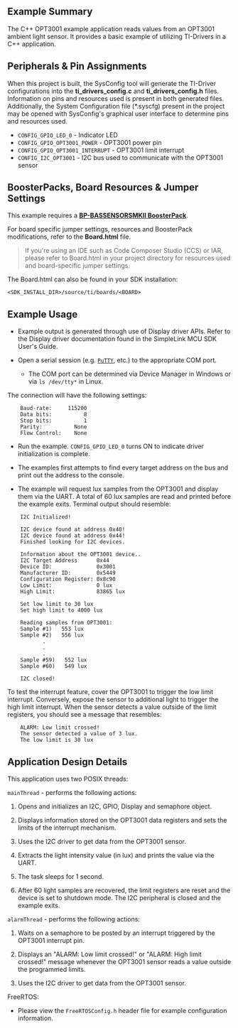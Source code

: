 ## Example Summary

The C++ OPT3001 example application reads values from an OPT3001 ambient light
sensor. It provides a basic example of utilizing TI-Drivers in a C++
application.

## Peripherals & Pin Assignments

When this project is built, the SysConfig tool will generate the TI-Driver
configurations into the __ti_drivers_config.c__ and __ti_drivers_config.h__
files. Information on pins and resources used is present in both generated
files. Additionally, the System Configuration file (\*.syscfg) present in the
project may be opened with SysConfig's graphical user interface to determine
pins and resources used.

* `CONFIG_GPIO_LED_0` - Indicator LED
* `CONFIG_GPIO_OPT3001_POWER` - OPT3001 power pin
* `CONFIG_GPIO_OPT3001_INTERRUPT` - OPT3001 limit interrupt
* `CONFIG_I2C_OPT3001` - I2C bus used to communicate with the OPT3001 sensor

## BoosterPacks, Board Resources & Jumper Settings

This example requires a
[__BP-BASSENSORSMKII BoosterPack__][bp-bassensorsmkii].

For board specific jumper settings, resources and BoosterPack modifications,
refer to the __Board.html__ file.

> If you're using an IDE such as Code Composer Studio (CCS) or IAR, please
refer to Board.html in your project directory for resources used and
board-specific jumper settings.

The Board.html can also be found in your SDK installation:

```text
<SDK_INSTALL_DIR>/source/ti/boards/<BOARD>
```

## Example Usage

* Example output is generated through use of Display driver APIs. Refer to the
Display driver documentation found in the SimpleLink MCU SDK User's Guide.

* Open a serial session (e.g. [`PuTTY`](http://www.putty.org/ "PuTTY's
 Homepage"), etc.) to the appropriate COM port.
    * The COM port can be determined via Device Manager in Windows or via
      `ls /dev/tty*` in Linux.

The connection will have the following settings:

```text
    Baud-rate:     115200
    Data bits:          8
    Stop bits:          1
    Parity:          None
    Flow Control:    None
```

* Run the example. `CONFIG_GPIO_LED_0` turns ON to indicate driver
initialization is complete.

* The examples first attempts to find every target address on the bus
and print out the address to the console.

* The example will request lux samples from the OPT3001 and display them
via the UART. A total of 60 lux samples are read and printed before
the example exits. Terminal output should resemble:

```text
    I2C Initialized!

    I2C device found at address 0x40!
    I2C device found at address 0x44!
    Finished looking for I2C devices.

    Information about the OPT3001 device..
    I2C Target Address      0x44
    Device ID:              0x3001
    Manufacturer ID:        0x5449
    Configuration Register: 0x8c90
    Low Limit:              0 lux
    High Limit:             83865 lux

    Set low limit to 30 lux
    Set high limit to 4000 lux

    Reading samples from OPT3001:
    Sample #1)   553 lux
    Sample #2)   556 lux
           .
           .
           .
    Sample #59)   552 lux
    Sample #60)   549 lux

    I2C closed!
```

To test the interrupt feature, cover the OPT3001 to trigger the low limit
interrupt. Conversely, expose the sensor to additional light to trigger the
high limit interrupt. When the sensor detects a value outside of the limit
registers, you should see a message that resembles:

```text
    ALARM: Low limit crossed!
    The sensor detected a value of 3 lux.
    The low limit is 30 lux
```

## Application Design Details

This application uses two POSIX threads:

`mainThread` - performs the following actions:

1. Opens and initializes an I2C, GPIO, Display and semaphore object.

2. Displays information stored on the OPT3001 data registers and sets the
   limits of the interrupt mechanism.

3. Uses the I2C driver to get data from the OPT3001 sensor.

4. Extracts the light intensity value (in lux) and prints the value via the
   UART.

5. The task sleeps for 1 second.

6. After 60 light samples are recovered, the limit registers are reset and the
   device is set to shutdown mode. The I2C peripheral is closed and the
   example exits.

`alarmThread` - performs the following actions:

1. Waits on a semaphore to be posted by an interrupt triggered by the OPT3001
   interrupt pin.

2. Displays an "ALARM: Low limit crossed!" or "ALARM: High limit crossed!"
   message whenever the OPT3001 sensor reads a value outside the programmed
   limits.

3. Uses the I2C driver to get data from the OPT3001 sensor.

FreeRTOS:

* Please view the `FreeRTOSConfig.h` header file for example configuration
information.

[bp-bassensorsmkii]: https://www.ti.com/tool/bp-bassensorsmkii
